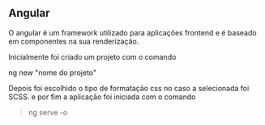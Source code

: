 ## Angular
O angular é um framework utilizado para aplicações frontend e é baseado em componentes na sua renderização.

Inicialmente foi criado um projeto com o comando 

ng new "nome do projeto"

Depois foi escolhido o tipo de formatação css no caso a selecionada foi SCSS.
e por fim a aplicação foi iniciada com o comando

> ng serve -o
